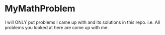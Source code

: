 # MyMathProblem
I will ONLY put problems I came up with and its solutions  in this repo. i.e. All problems you looked at here are come up with me.
